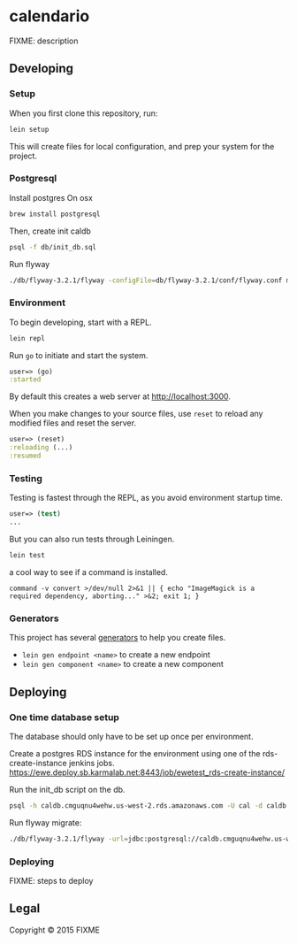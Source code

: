 # calendario

FIXME: description

## Developing

### Setup

When you first clone this repository, run:

```sh
lein setup
```

This will create files for local configuration, and prep your system
for the project.

### Postgresql

Install postgres
On osx
```sh
brew install postgresql
```

Then, create init caldb
```sh
psql -f db/init_db.sql
```

Run flyway
```sh
./db/flyway-3.2.1/flyway -configFile=db/flyway-3.2.1/conf/flyway.conf migrate
```

### Environment

To begin developing, start with a REPL.

```sh
lein repl
```

Run `go` to initiate and start the system.

```clojure
user=> (go)
:started
```

By default this creates a web server at <http://localhost:3000>.

When you make changes to your source files, use `reset` to reload any
modified files and reset the server.

```clojure
user=> (reset)
:reloading (...)
:resumed
```

### Testing

Testing is fastest through the REPL, as you avoid environment startup
time.

```clojure
user=> (test)
...
```

But you can also run tests through Leiningen.

```sh
lein test
```
a cool way to see if a command is installed.
```
command -v convert >/dev/null 2>&1 || { echo "ImageMagick is a required dependency, aborting..." >&2; exit 1; }
```
### Generators

This project has several [generators][] to help you create files.

* `lein gen endpoint <name>` to create a new endpoint
* `lein gen component <name>` to create a new component

[generators]: https://github.com/weavejester/lein-generate

## Deploying

### One time database setup
The database should only have to be set up once per environment.

Create a postgres RDS instance for the environment using one of the rds-create-instance jenkins jobs.
https://ewe.deploy.sb.karmalab.net:8443/job/ewetest_rds-create-instance/

Run the init_db script on the db.
```sh
psql -h caldb.cmguqnu4wehw.us-west-2.rds.amazonaws.com -U cal -d caldb -f db/init_db.sql
```

Run flyway migrate:
```sh
./db/flyway-3.2.1/flyway -url=jdbc:postgresql://caldb.cmguqnu4wehw.us-west-2.rds.amazonaws.com:5432/caldb -user=caldba -password=333BlackTower migrate
```

### Deploying

FIXME: steps to deploy

## Legal

Copyright © 2015 FIXME
